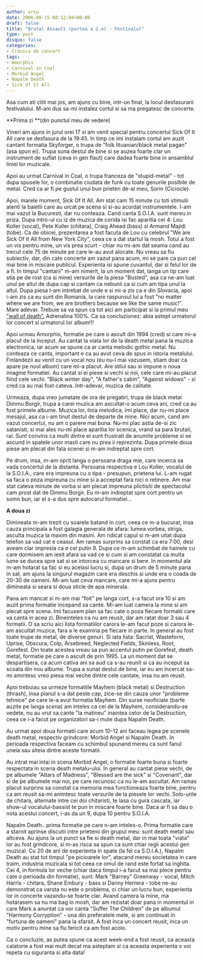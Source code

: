 ```yaml
---
author: ursu
date: 2006-08-15 08:12:04+00:00
draft: false
title: "Brutal Assault (partea a 2-a) - Festivalul"
type: post
disqus: false
categories:
- Cronica de concert
tags:
- Amorphis
- Carnival in Coal
- Morbid Angel
- Napalm Death
- Sick Of It All
---
```

Asa cum ati citit mai jos, am ajuns cu bine, intr-un final, la locul desfasurarii festivalului. M-am dus sa-mi instalez cortul si sa ma pregatesc de concerte.

**Prima zi **(din punctul meu de vedere)

Vineri am ajuns in jurul orei 17 si am venit special pentru concertul Sick Of It All care se desfasura de la 19:45. In timp ce imi instalam cortul am auzit cantant formatia Skyforger, o trupa de "folk lituanian/black metal pagan" (asa spun ei). Trupa suna destul de bine si se auzea foarte clar un instrument de suflat (ceva in gen flaut) care dadea foarte bine in ansamblul liniei lor muzicale.

Apoi au urmat Carnival in Coal, o trupa franceza de "stupid-metal" - tot dupa spusele lor, o combinatie ciudata de funk cu toate genurile posibile de metal. Cred ca ar fi pe gustul unui bun prieten de-al meu, Sorin (Ciciocle).

Apoi, marele moment, Sick Of It All. Am stat cam 15 minute cu toti stimulii atenti la baietii care au urcat pe scena si si-au acordat instrumentele. I-am mai vazut la Bucuresti, dar nu conteaza. Cand canta S.O.I.A. sunt mereu in priza. Dupa intro-ul cu iz de muzica de corida isi fac aparitia cei 4: Lou Koller (vocal), Pete Koller (chitara), Craig Ahead (bass) si Armand Majidi (tobe). Ca de obicei, prezentarea a fost facuta de Lou cu celebrul "We are Sick Of It All from New York City", ceea ce a dat startul la mosh. Totul a fost un vis pentru mine, un vis prea scurt - chiar nu mi-am dat seama cand au trecut cele 75 de minute pe care le-au avut alocate. Nu vreau sa fiu subiectiv, dar, din cate concerte am vazut pana acum, mi se pare ca pun cel mai bine in miscare publicul. Experienta isi spune cuvantul, dar si felul lor de a fi. In timpul "cantarii" m-am nimerit, la un moment dat, langa un tip care stia pe de rost (ca si mine) versurile de la piesa "Busted", asa ca ne-am luat unul pe altul de dupa cap si cantam ca nebunii ca si cum am tipa unul la altul. Dupa piesa l-am intrebat de unde e si mi-a zis ca e din Slovacia, apoi i-am zis ca eu sunt din Romania, la care raspunsul lui a fost "no matter where we are from, we are brothers because we like the same music!". Mare adevar. Trebuie sa va spun ca tot aici am participat si la primul meu ["wall of death".](http://en.wikipedia.org/wiki/Wall_Of_Death) Adrenalina 100%. Ca sa concluzionez: abia astept urmatorul lor concert si urmatorul lor album!!!

Apoi urmau Amorphis, formatie pe care o ascult din 1994 (cred) si care mi-a placut de la inceput. Au cantat la viata lor de la death metal pana la muzica electronica, iar acum se spune ca ar canta melodic gothic metal. Nu conteaza ce canta, important e ca au avut ceva de spus in istoria metalului. Finlandezii au venit cu un vocal nou (eu nu-l mai vazusem, stiam doar ca apare pe noul album) care mi-a placut. Are stilul sau si impune o noua imagine formatiei. Au cantat si ei piese si vechi si noi, cele care mi-au placut fiind cele vechi: "Black winter day", "A father's cabin", "Against widows" - si cred ca au mai fost cateva. Intr-adevar, muzica de calitate.

Urmeaza, dupa vreo jumatate de ora de pregatiri, trupa de black metal Dimmu Borgir, trupa a carei muzica am ascultat-o acum ceva ani, cred ca au fost primele albume. Muzica lor, linia melodica, imi place, dar nu-mi place mesajul, asa ca i-am tinut destul de departe de mine. Nici acum, cand am vazut concertul, nu am o parere mai buna. Nu-mi plac astia de-si zic satanisti, si mai ales nu-mi place aparitia lor scenica, vrand sa para brutali, rai. Sunt convins ca multi dintre ei sunt frustrati de anumite probleme si se ascund in spatele unor masti care nu prea ii reprezinta. Dupa primele doua piese am plecat din fata scenei si m-am indreptat spre cort.

Pe drum, insa, m-am oprit langa o persoana draga mie, care incerca sa vada concertul de la distanta. Persoana respectiva e Lou Koller, vocalul de la S.O.I.A., care era impreuna cu o tipa - presupun, prietena lui. L-am rugat sa faca o poza impreuna cu mine si a acceptat fara nici o retinere. Am mai stat cateva minute de vorba si am plecat impreuna plictisiti de spectacolul cam prost dat de Dimmu Borgir. Eu m-am indreptat spre cort pentru un somn bun, iar el s-a dus spre autocarul formatiei...

**A doua zi**

Dimineata m-am trezit cu soarele batand in cort, ceea ce m-a bucurat, insa cauza principala a fost galagia generala de afara: lumea vorbea, striga, asculta muzica la maxim din masini. Am ridicat capul si m-am uitat dupa telefon sa vad cat e ceasul. Am ramas surprins sa constat ca era 7:00, desi aveam clar impresia ca e cel putin 9. Dupa ce m-am schimbat de hainele cu care dormisem am iesit afara sa vad ce si cum si am constatat ca multa lume se ducea spre sat si se intorcea cu mancare si bere. In momentul ala m-am hotarat sa fac si eu acelasi lucru si, dupa un drum de 5 minute pana in sat, am ajuns la singurul magazin care era deschis si unde era o coada de 20-30 de oameni. Mi-am luat ceva mancare, care mi-a ajuns pentru dimineata si seara si doua sticle de apa minerala.

Pana am mancat si m-am mai "foit" pe langa cort, s-a facut ora 10 si am auzit prima formatie incepand sa cante. Mi-am luat camera la mine si am plecat spre scena. Imi facusem plan sa fac cate o poza fiecare formatii care va canta in acea zi. Bineinteles ca nu am reusit, dar am ratat doar 3 sau 4 formatii. O sa scriu aici lista formatiilor carora le-am facut poze si carora le-am ascultat muzica, fara a le examina pe fiecare in parte. In general au fost toate trupe de metal, de diverse genuri. Si iata lista: Sacrist, Wasteform, Uprise, Obscura, Colp, Arsebreed, Neglected Fields, Skinless, Root, Gorefest. Din toate acestea vreau sa pun accentul putin pe Gorefest, death metal, formatie pe care o ascult de prin 1995. La un moment dat se despartisera, ca acum cativa ani sa aud ca s-au reunit si ca au inceput sa scoata din nou albume. Trupa a sunat destul de bine, iar eu am incercat sa-mi amintesc vreo piesa mai veche dintre cele cantate, insa nu am reusit.

Apoi trebuiau sa urmeze formatiile Mayhem (black metal) si Destruction (thrash), insa planul s-a dat peste cap, zice-se din cauza unor "probleme tehnice" pe care le-a avut formatia Mayhem. Din surse neoficiale (barfe auzite pe langa scena) am inteles ca cei de la Mayhem, considerandu-se vedete, nu au vrut sa cante "la matineu" inaintea celor de la Destruction, ceea ce i-a facut pe organizatori sa-i mute dupa Napalm Death.

Au urmat apoi doua formatii care acum 10-12 ani faceau  legea pe scenele death metal, respectiv grindcore: Morbid Angel si Napalm Death. In perioada respectiva faceam cu schimbul spunand mereu ca sunt fanul uneia sau alteia dintre aceste formatii.

Au intrat mai intai in scena Morbid Angel, o formatie foarte buna si foarte respectata in scena death metalu-ului. In general au cantat piese vechi, de pe albumele "Altars of Madness", "Blessed are the sick" si "Covenant", dar si de pe albumele mai noi, pe care recunosc ca nu le-am ascultat. Am ramas placut surprins sa constat ca memoria mea functioneaza foarte bine, pentru ca am reusit sa-mi amintesc toate versurile de la piesele lor vechi. Solo-urile de chitara, alternate intre cei doi chitaristi, te lasa cu gura cascata, iar show-ul vocalului-bassist te pun in miscare foarte bine. Daca ar fi sa dau o nota acestui concert, i-as da un 9, dupa 10 pentru S.O.I.A.

Napalm Death.. prima formatie pe care n-am inteles-o. Prima formatie care a starnit aprinse discutii intre prietenii din grupul meu: sunt death metal sau altceva. Au ajuns la un punct sa fie si death metal, dar in mai toata "viata" lor au fost grindcore, si m-as risca sa spun ca sunt chiar regii acestui gen muzical. Cu 20 de ani de experienta in spate (la fel ca S.O.I.A.), Napalm Death au stat tot timpul "pe picioarele lor", atacand mereu societatea in care traim, industria muzicala si tot ceea ce omul de rand este fortat sa inghita. Cei 4, in formula lor veche (chiar daca timpul i-a facut sa mai plece pentru cate o perioada din formatie), sunt: Mark "Barney" Greenway - vocal, Mitch Harris - chitara, Shane Embury - bass si Danny Herrera - tobe ne-au demonstrat ca varsta nu este o problema, ci chiar un lucru bun, experienta lor in concerte vazandu-se foarte clar. Avand camera la mine, ma hotarasem sa nu ma bag in mosh, dar am rezistat doar pana in momentul in care Mark a anuntat ca vor canta "Suffer The Children" de pe albumul "Harmony Corryption" - una din preferatele mele, si am continuat in "furtuna de oameni" pana la sfarsit. A fost inca un concert reusit, inca un motiv pentru mine sa fiu fericit ca am fost acolo.

Ca o concluzie, as putea spune ca acest week-end a fost reusit, ca aceasta calatorie a fost mai mult decat ma asteptam si ca aceasta experienta o voi repeta cu siguranta si alta data!
